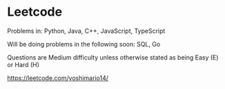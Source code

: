 # Leetcode
Problems in:
Python, 
Java, 
C++, 
JavaScript,
TypeScript

Will be doing problems in the following soon:
SQL,
Go

Questions are Medium difficulty unless otherwise stated as being Easy (E) or Hard (H) 


https://leetcode.com/yoshimario14/
